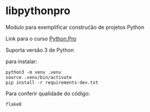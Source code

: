 # libpythonpro
Modulo para exemplificar construćão de projetos Python

Link para o curso [Python.Pro](https://www.python.pro.br/)

Suporta versão 3 de Python

para instalar:

```console
python3 -m venv .venv
source .venv/bin/activate
pip install -r requirements-dev.txt
```

Para conferir qualidade do código:

```console
flake8
```

